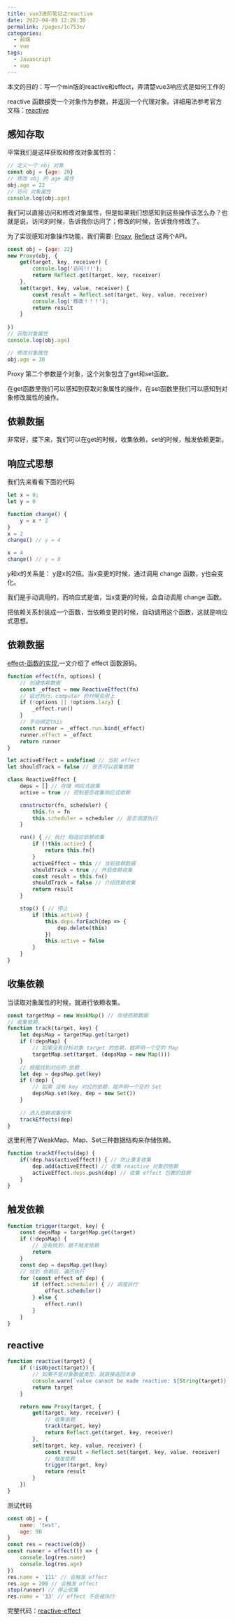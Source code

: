 ```yaml
---
title: vue3进阶笔记之reactive
date: 2022-04-09 12:26:30
permalink: /pages/1c753e/
categories:
  - 前端
  - vue
tags:
  - Javascript
  - vue
---
```


本文的目的：写一个min版的reactive和effect，弄清楚vue3响应式是如何工作的

reactive 函数接受一个对象作为参数，并返回一个代理对象。详细用法参考官方文档：[reactive](https://v3.cn.vuejs.org/api/basic-reactivity.html#reactive)  

## 感知存取

平常我们是这样获取和修改对象属性的：

```js
// 定义一个 obj 对象
const obj = {age: 20}
// 修改 obj 的 age 属性
obj.age = 22
// 访问 对象属性
console.log(obj.age)
```

我们可以直接访问和修改对象属性，但是如果我们想感知到这些操作该怎么办？也就是说，访问的时候，告诉我你访问了；修改的时候，告诉我你修改了。

为了实现感知对象操作功能，我们需要: [Proxy](https://developer.mozilla.org/zh-CN/docs/Web/JavaScript/Reference/Global_Objects/Proxy), [Reflect](https://developer.mozilla.org/zh-CN/docs/Web/JavaScript/Reference/Global_Objects/Reflect) 这两个API。

```js
const obj = {age: 22}
new Proxy(obj, {
    get(target, key, receiver) {
        console.log('访问!!!');
        return Reflect.get(target, key, receiver)
    },
    set(target, key, value, receiver) {
        const result = Reflect.set(target, key, value, receiver)
        console.log('修改！！！');
        return result
    }
    
})
// 获取对象属性
console.log(obj.age)

// 修改对象属性
obj.age = 30
```
Proxy 第二个参数是个对象，这个对象包含了get和set函数。

在get函数里我们可以感知到获取对象属性的操作，在set函数里我们可以感知到对象修改属性的操作。

## 依赖数据


非常好，接下来，我们可以在get的时候，收集依赖，set的时候，触发依赖更新。

## 响应式思想

我们先来看看下面的代码

```js
let x = 0;
let y = 0

function change() {
    y = x * 2
}
x = 2
change() // y = 4

x = 4
change() // y = 8
```
y和x的关系是： y是x的2倍。当x变更的时候，通过调用 change 函数，y也会变化。

我们是手动调用的，而响应式是值，当x变更的时候，会自动调用 change 函数。

把依赖关系封装成一个函数，当依赖变更的时候，自动调用这个函数，这就是响应式思想。

## 依赖数据

[effect-函数的实现](10.vue3进阶笔记之effect.md#effect-函数的实现),一文介绍了 effect 函数源码。

```js
function effect(fn, options) {
    // 创建依赖数据
    const _effect = new ReactiveEffect(fn)
    // 延迟执行，computer 的时候会用上
    if (!options || !options.lazy) {
        _effect.run()
    }
    // 手动绑定this
    const runner = _effect.run.bind(_effect)
    runner.effect = _effect
    return runner
}
```

```js
let activeEffect = undefined // 当前 effect
let shouldTrack = false // 是否可以收集依赖

class ReactiveEffect {
    deps = [] // 存储 响应式收集
    active = true // 控制是否收集响应式依赖

    constructor(fn, scheduler) {
        this.fn = fn
        this.scheduler = scheduler // 是否调度执行
    }

    run() { // 执行 相适应依赖收集
        if (!this.active) {
            return this.fn()
        }
        activeEffect = this // 当前依赖数据
        shouldTrack = true // 开启依赖收集
        const result = this.fn() 
        shouldTrack = false // 介绍依赖收集
        return result
    }

    stop() { // 停止
        if (this.active) {
            this.deps.forEach(dep => {
                dep.delete(this)
            })
            this.active = false
        }
    }
}
```

## 收集依赖

当读取对象属性的时候，就进行依赖收集。

```js
const targetMap = new WeakMap() // 存储依赖数据
// 收集依赖。
function track(target, key) {
    let depsMap = targetMap.get(target)
    if (!depsMap) {
        // 如果没有目标对象 target 的依赖，就声明一个空的 Map
        targetMap.set(target, (depsMap = new Map()))
    }
    // 根据找到对应的 依赖
    let dep = depsMap.get(key)
    if (!dep) {
        // 如果 没有 key 对应的依赖，就声明一个空的 Set
        depsMap.set(key, dep = new Set())
    }
    
    // 进入依赖收集程序
    trackEffects(dep)
}
```
这里利用了WeakMap、Map、Set三种数据结构来存储依赖。

```js
function trackEffects(dep) {
    if(!dep.has(activeEffect)) { // 防止重复收集
        dep.add(activeEffect) // 收集 reactive 对象的依赖
        activeEffect.deps.push(dep) // 收集 effect 包裹的依赖
    }
}
```

## 触发依赖

```js
function trigger(target, key) {
    const depsMap = targetMap.get(target)
    if (!depsMap) {
        // 没有找到，就不触发依赖
        return
    }
    const dep = depsMap.get(key)
    // 找到 依赖后，遍历执行
    for (const effect of dep) {
        if (effect.scheduler) { // 调度执行
            effect.scheduler()
        } else {
            effect.run()
        }
    }
}
```

## reactive

```js
function reactive(target) {
    if (!isObject(target)) {
        // 如果不是对象数据类型，就直接返回本身
        console.warn(`value cannot be made reactive: ${String(target)}`)
        return target
    }

    return new Proxy(target, {
        get(target, key, receiver) {
            // 收集依赖
            track(target, key)
            return Reflect.get(target, key, receiver)
        },
        set(target, key, value, receiver) {
            const result = Reflect.set(target, key, value, receiver)
            // 触发依赖
            trigger(target, key)
            return result
        }
    })
}
```

测试代码

```js
const obj = {
    name: 'test',
    age: 90
}
const res = reactive(obj)
const runner = effect(() => {
    console.log(res.name)
    console.log(res.age)
})
res.name = '111' // 会触发 effect
res.age = 200 // 会触发 effect
stop(runner) // 停止收集
res.name = '33' // effect 不会被执行
```
完整代码：[reactive-effect](https://codepen.io/buzhifanji/pen/oNpdraj?editors=1111)